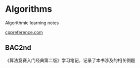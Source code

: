 # Algorithms
Algorithmic learning notes

[cppreference.com](https://en.cppreference.com/w/)

## BAC2nd

《算法竞赛入门经典第二版》学习笔记，记录了本书涉及的相关例题